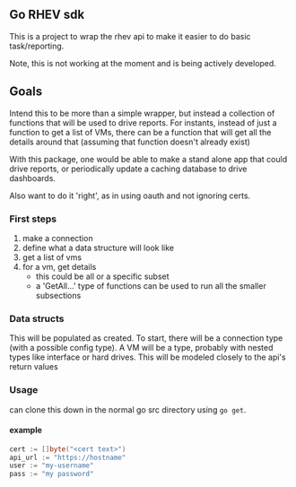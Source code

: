 ## Go RHEV sdk
This is a project to wrap the rhev api to make it easier to do basic task/reporting.

Note, this is not working at the moment and is being actively developed.

## Goals
Intend this to be more than a simple wrapper, but instead a collection of functions
that will be used to drive reports.  For instants, instead of just a function to get 
a list of VMs, there can be a function that will get all the details around that (assuming
that function doesn't already exist)

With this package, one would be able to make a stand alone app that could drive reports,
or periodically update a caching database to drive dashboards.

Also want to do it 'right', as in using oauth and not ignoring certs.

### First steps 
1. make a connection
2. define what a data structure will look like
2. get a list of vms
3. for a vm, get details
    * this could be all or a specific subset
    * a 'GetAll...' type of functions can be used to run all the smaller subsections

### Data structs
This will be populated as created.
To start, there will be a connection type (with a possible config type).
A VM will be a type, probably with nested types like interface or hard drives.
This will be modeled closely to the api's return values

### Usage
can clone this down in the normal go src directory using `go get`.

#### example
```go
cert := []byte("<cert text>")
api_url := "https://hostname"
user := "my-username"
pass := "my password"
```
